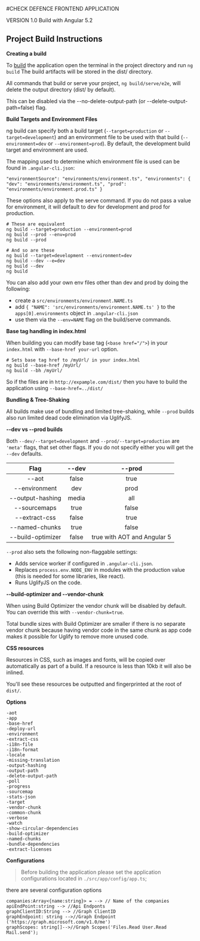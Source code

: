 #CHECK DEFENCE FRONTEND APPLICATION

VERSION 1.0
Build with Angular 5.2

Project Build Instructions
-----------------------

**Creating a build**

To [build](https://github.com/angular/angular-cli/wiki/build) the application open the terminal in the project directory
and run 
``ng build``
The build artifacts will be stored in the dist/ directory.

All commands that build or serve your project, ``ng build/serve/e2e``, will delete the output directory (dist/ by default). 

This can be disabled via the --no-delete-output-path (or --delete-output-path=false) flag. 


**Build Targets and Environment Files**

ng build can specify both a build target (`--target=production` or `--target=development`) and an environment file to be used with that build (`--environment=dev` or `--environment=prod`). By default, the development build target and environment are used.

The mapping used to determine which environment file is used can be found in ``.angular-cli.json``:

``"environmentSource": "environments/environment.ts",
"environments": {
  "dev": "environments/environment.ts",
  "prod": "environments/environment.prod.ts"
}``

These options also apply to the serve command. If you do not pass a value for environment, it will default to dev for development and prod for production.

```angular2html
# These are equivalent
ng build --target=production --environment=prod
ng build --prod --env=prod
ng build --prod
```


```
# And so are these
ng build --target=development --environment=dev
ng build --dev --e=dev
ng build --dev
ng build
```

You can also add your own env files other than dev and prod by doing the following:

* create a ``src/environments/environment.NAME.ts``
* add ``{ "NAME": 'src/environments/environment.NAME.ts' }`` to the ``apps[0].environments`` object in ``.angular-cli.json``
* use them via the ``--env=NAME`` flag on the build/serve commands.


**Base tag handling in index.html**

When building you can modify base tag (```<base href="/">```) in your `index.html` with ``--base-href your-url`` option.



``` 
# Sets base tag href to /myUrl/ in your index.html
ng build --base-href /myUrl/
ng build --bh /myUrl/ 
```
So if the files are in `http://expample.com/dist/`
then you have to build the application using `--base-href=../dist/` 

**Bundling & Tree-Shaking**

All builds make use of bundling and limited tree-shaking, while `--prod` builds also run limited dead code elimination via UglifyJS.

**--dev vs --prod builds**

Both `--dev/--target=development` and `--prod/--target=production` are `'meta'` flags, that set other flags. If you do not specify either you will get the `--dev` defaults.


|Flag|	--dev|	--prod|
|:----:|:-------:|:--------:|
|--aot|	false|	true|
|--environment|	dev|	prod|
|--output-hashing|	media|	all|
|--sourcemaps|	true|	false|
|--extract-css|	false|	true|
|--named-chunks  |	true|	false|
|--build-optimizer|	false|	true with AOT and Angular 5|

`--prod` also sets the following non-flaggable settings:

* Adds service worker if configured in `.angular-cli.json`.
* Replaces `process.env.NODE_ENV` in modules with the production value (this is needed for some libraries, like react).
* Runs UglifyJS on the code.

**--build-optimizer and --vendor-chunk**

When using Build Optimizer the vendor chunk will be disabled by default. You can override this with `--vendor-chunk=true`.

Total bundle sizes with Build Optimizer are smaller if there is no separate vendor chunk because having vendor code in the same chunk as app code makes it possible for Uglify to remove more unused code.

**CSS resources**

Resources in CSS, such as images and fonts, will be copied over automatically as part of a build. If a resource is less than 10kb it will also be inlined.

You'll see these resources be outputted and fingerprinted at the root of `dist/`.

**Options**
```
-aot
-app
-base-href
-deploy-url
-environment
-extract-css
-i18n-file
-i18n-format
-locale
-missing-translation
-output-hashing
-output-path
-delete-output-path
-poll
-progress
-sourcemap
-stats-json
-target
-vendor-chunk
-common-chunk
-verbose
-watch
-show-circular-dependencies
-build-optimizer
-named-chunks
-bundle-dependencies
-extract-licenses
```


**Configurations**

>Before building the application please set the application configurations located in  `./src/app/config/app.ts`;

there are several configuration options 
```
companies:Array<{name:string}> = --> // Name of the companies
apiEndPoint:string --> //Api Endponts
graphClientID:String --> //Graph ClientID
graphEndpoint: string -->//Graph Endpoint ('https://graph.microsoft.com/v1.0/me')
graphScopes: string[]-->//Graph Scopes('Files.Read User.Read Mail.send');
    
```